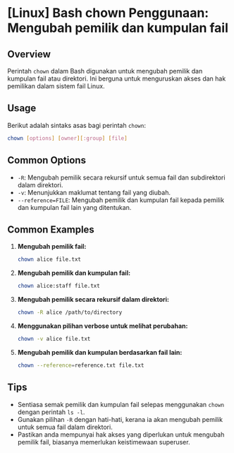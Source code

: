 # [Linux] Bash chown Penggunaan: Mengubah pemilik dan kumpulan fail

## Overview
Perintah `chown` dalam Bash digunakan untuk mengubah pemilik dan kumpulan fail atau direktori. Ini berguna untuk menguruskan akses dan hak pemilikan dalam sistem fail Linux.

## Usage
Berikut adalah sintaks asas bagi perintah `chown`:

```bash
chown [options] [owner][:group] [file]
```

## Common Options
- `-R`: Mengubah pemilik secara rekursif untuk semua fail dan subdirektori dalam direktori.
- `-v`: Menunjukkan maklumat tentang fail yang diubah.
- `--reference=FILE`: Mengubah pemilik dan kumpulan fail kepada pemilik dan kumpulan fail lain yang ditentukan.

## Common Examples
1. **Mengubah pemilik fail:**
   ```bash
   chown alice file.txt
   ```

2. **Mengubah pemilik dan kumpulan fail:**
   ```bash
   chown alice:staff file.txt
   ```

3. **Mengubah pemilik secara rekursif dalam direktori:**
   ```bash
   chown -R alice /path/to/directory
   ```

4. **Menggunakan pilihan verbose untuk melihat perubahan:**
   ```bash
   chown -v alice file.txt
   ```

5. **Mengubah pemilik dan kumpulan berdasarkan fail lain:**
   ```bash
   chown --reference=reference.txt file.txt
   ```

## Tips
- Sentiasa semak pemilik dan kumpulan fail selepas menggunakan `chown` dengan perintah `ls -l`.
- Gunakan pilihan `-R` dengan hati-hati, kerana ia akan mengubah pemilik untuk semua fail dalam direktori.
- Pastikan anda mempunyai hak akses yang diperlukan untuk mengubah pemilik fail, biasanya memerlukan keistimewaan superuser.